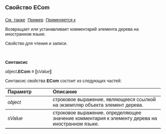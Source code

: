 <html>
<head>
<title>Элемент дерева\ECom</title>
</head>

<body>

<p><strong><font size="4" face="Arial">Свойство ECom<br>
<br>
</font></strong><font face="Arial"><a href="../AsTreeElement.html">См. 
также</a>&nbsp; <u>Пример</u>&nbsp; <a href="../AsTreeElement.html">Применяется к</a></font></p>

<p><font face="Arial">Возвращает или устанавливает комментарий 
элемента дерева на иностранном языке. </font></p>

<p><font face="Arial">Свойство для чтения и записи.</font></p>

<p class="label">&nbsp;</p>

<p class="label"><font face="Arial"><b>Синтаксис</b></font></p>

<p><font face="Arial"><em>object</em><strong>.ECom = [</strong><em>sValue</em><strong>]</strong></font></p>

<p><font face="Arial">Синтаксис свойства <strong>ECom</strong>
состоит из следующих частей:</font></p>

<table border="1" cellPadding="5" cols="2" frame="below" rules="rows">
<TBODY>
  <tr vAlign="top">
    <td class="label" width="29%"><font face="Arial"><b>Параметр</b></font></td>
    <td class="label" width="71%"><font face="Arial"><strong>Описание</strong></font></td>
  </tr>
  <tr>
    <td width="29%"><em><font face="Arial">object</font></em></td>
    <td width="71%"><font face="Arial">строковое выражение, являющееся 
	ссылкой на экземпляр объекта элемент дерева.</font></td>
  </tr>
</TBODY>
  <tr>
    <td width="29%"><em><font face="Arial">sValue</font></em></td>
    <td width="71%"><font face="Arial">строковое выражение, 
	определяющее значение комментария к элементу дерева на иностранном языке.</font></td>
  </tr>
</table>

<p class="label">&nbsp;</p>
</body>
</html>
